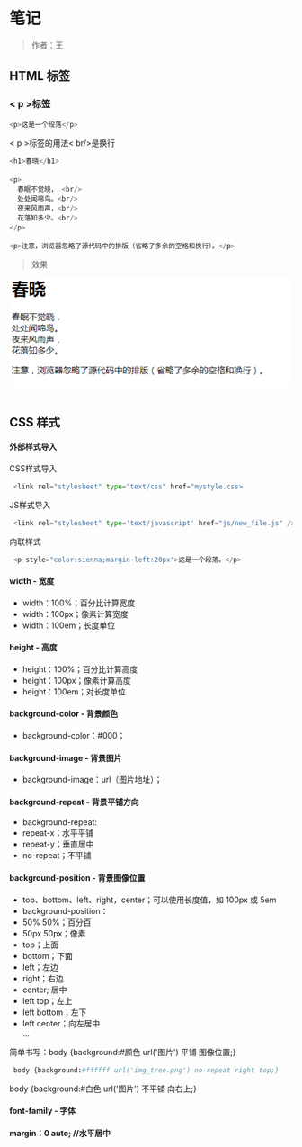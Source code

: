  # 笔记

 >作者：王
 
 ## HTML 标签
 
### < p >标签 
 ```Python
 <p>这是一个段落</p>
```
< p >标签的用法< br/>是换行
 ```Python
<h1>春晓</h1>

<p>
   春眠不觉晓， <br/>
   处处闻啼鸟。<br/>
   夜来风雨声，<br/>
   花落知多少。<br/>
</p>

<p>注意，浏览器忽略了源代码中的排版（省略了多余的空格和换行）。</p>
```
>效果

![](./image/QQ截图20190511142233.png)

```Python
```
 ## CSS 样式
 
#### 外部样式导入
CSS样式导入
```Python
 <link rel="stylesheet" type="text/css" href="mystyle.css>
```
JS样式导入
```Python
 <link rel="stylesheet" type='text/javascript' href="js/new_file.js" />
```
内联样式
```Python
 <p style="color:sienna;margin-left:20px">这是一个段落。</p>
```

#### width - 宽度
 - width：100%；百分比计算宽度
 - width：100px；像素计算宽度
 - width：100em；长度单位

#### height - 高度
 - height：100%；百分比计算高度
 - height：100px；像素计算高度
 - height：100em；对长度单位

#### background-color - 背景颜色

 - background-color：#000；

#### background-image - 背景图片

 - background-image：url（图片地址）；

#### background-repeat - 背景平铺方向

 - background-repeat:
 - repeat-x；水平平铺 
 - repeat-y；垂直居中
 - no-repeat；不平铺

#### background-position - 背景图像位置

 - top、bottom、left、right，center；可以使用长度值，如 100px 或 5em
 - background-position：
 - 50% 50%；百分百
 - 50px 50px；像素
 - top；上面
 - bottom；下面
 - left；左边 
 - right；右边
 - center; 居中
 - left top；左上
 - left bottom；左下
 - left center；向左居中
</br> ...

简单书写：body {background:#颜色 url('图片') 平铺 图像位置;} 
```Python
 body {background:#ffffff url('img_tree.png') no-repeat right top;}
```
body {background:#白色 url('图片') 不平铺 向右上;}

#### font-family - 字体

#### margin：0 auto;   //水平居中
